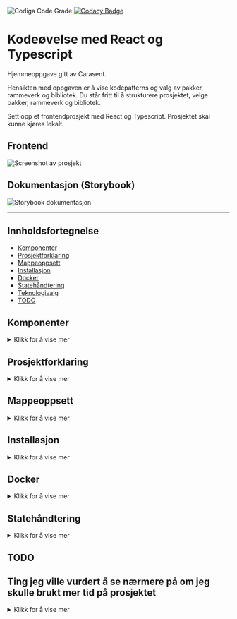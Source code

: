 ![Codiga Code Grade](https://api.codiga.io/project/35400/score/svg)
[![Codacy Badge](https://app.codacy.com/project/badge/Grade/5dc6f7632b354d30bd8a6637d69af48d)](https://www.codacy.com/gh/w3bdesign/carasent-react-typescript/dashboard)

# Kodeøvelse med React og Typescript

Hjemmeoppgave gitt av Carasent.

Hensikten med oppgaven er å vise kodepatterns og valg av pakker, rammeverk og bibliotek.
Du står fritt til å strukturere prosjektet, velge pakker, rammeverk og bibliotek.

Sett opp et frontendprosjekt med React og Typescript. Prosjektet skal kunne kjøres lokalt.

## Frontend

 <img src="https://user-images.githubusercontent.com/45217974/211206001-0fa2f34a-882c-4bb4-a04c-9f9ba4c058d8.png" alt="Screenshot av prosjekt" />

## Dokumentasjon (Storybook)

 <img src="https://user-images.githubusercontent.com/45217974/211168415-300d889e-0b8f-4d0d-993e-a41b005a0f46.png" alt="Storybook dokumentasjon" />

* * *

## Innholdsfortegnelse

-   [Komponenter](#Komponenter)
-   [Prosjektforklaring](#Prosjektforklaring)
-   [Mappeoppsett](#Mappeoppsett)
-   [Installasjon](#Installasjon)
-   [Docker](#Docker)
-   [Statehåndtering](#Statehåndtering)
-   [Teknologivalg](#Teknologivalg)
-   [TODO](#TODO)

## Komponenter

<details>
    <summary>Klikk for å vise mer</summary>

-   Input
-   Select
-   Radio
-   Primærknapp
-   Sekundærknapp
-   Komponenter skal styles med fritt valg av løsning.
-   Komponenter skal kunne gjenbrukes.
-   En innsendelse og avbryt knapp (primær og sekundærknapp).
-   Skjema må lagre data, men trenger ikke persistere eller sende data noe sted.
-   Implementere eller fortelle hvordan du ville løst kommunikasjonen med et API.
-   Hvordan ville du håndtert state?

</details>

## Prosjektforklaring

<details>
    <summary>Klikk for å vise mer</summary>

-   Monorepo med Turborepo satt opp med pnpm.
-   Deployment er mulig via Docker (Dockerfile).
-   Frontend med Next.js (React) 13 med bruk av Typescript template.
-   Testing med Cypress og Cypress Axe for testing av a11y/WCAG.
-   Testing med Jest og React Testing Library.
-   Dokumentasjon av komponenter med Storybook og JSDoc.
-   Styling med Tailwind.css.
-   Formhåndtering med React hook og Zod for validering.
-   Kommunikasjonen med et API med useSWR og fetch.
-   Statehåndtering med useState.
-   Reset for form elementer med @tailwindcss/forms.
-   Oppdatering av pakker i package.json med Renovate.

</details>

## Mappeoppsett

<details>
    <summary>Klikk for å vise mer</summary>

-   `storybook`: en [Storybook](https://storybook.js.org/) applikasjon
-   `web`: en [Next.js](https://nextjs.org/) applikasjon
-   `ui`: et React komponent bibliotek delt av både `web` og `storybook`
-   `eslint-config-custom`: `eslint` konfigurasjoner (inkluderer `eslint-config-next` and `eslint-config-prettier`)
-   `tsconfig`: `tsconfig.json`brukt i monorepo

</details>

## Installasjon

<details>
    <summary>Klikk for å vise mer</summary>

Du kan kjøre prosjektet lokalt enten via [Docker desktop](https://www.docker.com/products/docker-desktop/) eller [pnpm](https://pnpm.io) og [Node](https://nodejs.org/en/).

Forklaring på hvordan du kjører det via [Docker desktop](https://www.docker.com/products/docker-desktop/) finner du her: [Docker](#Docker).

Du trenger å installere [pnpm](https://pnpm.io) som pakkehåndterer.

Sørg også for å ha [Node](https://nodejs.org/en/) versjon 16 (ikke nyere, da kan du få feilmeldinger fra Storybook) installert. 
Alternativt kan du bruke [nvm](https://github.com/nvm-sh/nvm) for å sette Node versjon til versjon 16. 

Git clone eller [last ned Git repository](https://github.com/w3bdesign/carasent-react-typescript/archive/refs/heads/main.zip).

Kjør så:

```bash
cd carasent-react-typescript
pnpm i
```

Du trenger å sette opp `/apps/web/.env` ved å rename `.env.example` til `.env` og legge til følgende:

```bash
NEXT_PUBLIC_API_URL="https://rickandmortyapi.com/api"
```

(Det er dårlig praksis å commite .env til Git, og den er lagt til i .gitignore, derfor må dette settes opp manuelt)

Etterfulgt av:

```bash
pnpm dev
```

Åpne <http://localhost:3000> i nettleseren.

Storybook starter automatisk.

Vil du kjøre Cypress (for E2E tester), sørg for å ha startet applikasjonen og så kjør:

```bash
pnpm cypress:open
```

Vil du kjøre Jest (for unit-testing), kjør:

```bash
pnpm test
```

</details>

## Docker

<details>
    <summary>Klikk for å vise mer</summary>

Ønsker du å bygge et Docker image, sørg for å ha satt opp og installert [Docker desktop](https://www.docker.com/products/docker-desktop/) og kjør kommandoen:

```bash
docker build -t carasent .

```

Nå kan du starte Docker kontaineren.

Gå inn i `Optional settings` og velg 3333 som port.

Trykk `Run`.

Nå kan du åpne <http://localhost:3333> i nettleseren.

</details>

## Statehåndtering

<details>
    <summary>Klikk for å vise mer</summary>

-   Statehåndtering er akkurat nå implementert via useState i index.tsx
-   Hvis man planlegger å utvide prosjektet med mange komponenter og i mye større skala ville jeg vurdert andre løsninger
-   Trenger man state i bare noen komponenter er React Context et godt alternativ
-   Trenger man state i mange komponenter er Redux med Redux Toolkit et bedre alternativ

## Teknologivalg

## Turborepo

-   Forenkler utvikling med monorepo
-   Veldig rask (har blant annet støtte for gratis remote caching med Vercel, så man sparer tid ved bygging)
-   Støtter alle pakkehåndteringsprogrammer (npm, yarn og pnpm)
-   Les mer om [Turbo](https://turbo.build) og [Turbo dokumentasjon](https://turbo.build/repo/docs)

## useSwr

-   Caching av data fra API
-   Fungerer bra med Next.js
-   Forenkler datahåndtering
-   Paginering ut av boksen
-   Fungerer best med data som endres ofte
-   Støtte for Typescript
-   Slipper å bruke useEffect for datahåndtering

## Next.js

-   Erfaring med React er nevnt i stillingsannonsen
-   Populært rammeverk for utvikling med React
-   Basert på React
-   Støtte for SSR (Server side rendering), SSG (Static site generation), ISR (Incremental Static Regeneration) med mer ut av boksen
-   Kan utvides med støtte for serverless via /api (API routes)
-   Bra for SEO
-   Bra community støtte
-   Støtte for Typescript

## React hook form

-   Erfaring med React hook form er nevnt i stillingsannonsen
-   Forenkler håndtering av kontaktskjema
-   Lett å integrere med andre biblioteker (som feks Yup, Zod eller Material UI)
-   Optimalisert for ytelse
-   Mindre kode å vedlikeholde
-   Lav læringskurve
-   Støtte for Typescript

## Storybook

-   En naturlig del av utvikling av designsystemer
-   Dokumentasjon av komponenter
-   Gjør onboarding av utviklere enklere fordi man ser hvilke komponenter man har og hvordan de fungerer
-   Gjør gjenbruk og testing av komponenter enklere
-   Designere og andre ikke-tekniske brukere kan se komponentene og hvordan de fungerer
-   Kan enkelt integreres med visuell testing og andre verktøy (feks Chromatic)

## Tailwind

-   Erfaring med Tailwind er nevnt i stillingsannonsen
-   Mindre CSS å skrive
-   CSS klasser er lokalisert til komponenten som bruker den (scoped) og påvirker ikke andre elementer
-   Lett å gjenbruke klasser og design
-   Designsystemet til Tailwind er godt gjennomtenkt
-   Sparer tid på design

## Cypress

-   Visuell testing (E2E) av komponenter og sider
-   Man kan forsikre seg om at endringer man gjør i designet eller koden ikke ødelegger noe
-   Lett å skrive tester
-   Man kan bruke nettleseren for å debugge tester og få hjelp til å skrive tester
-   Lett å automatisk teste tilgjengelighet med cypress-axe

## Renovate

-   Automatisk oppdatering av npm pakker
-   Hindrer lettere sårbarheter og sikkerhetsproblemer
-   Kan settes opp og konfigureres etter ønske

## Zod

-   Enkel validering av både kontaktskjema (React hook form) og API data
-   Lett å integrere med React hook form
-   Populært bibliotek

## Cypress axe (Axe core)

-   Tester WCAG (tilgjengelighet) av sider og komponenter
-   Tilgjengelighet er lovpålagt på alle norske nettsider

## Jest med React testing library

-   Industristandard for unit testing av komponenter i React
-   Kan utvides med feks coverage report (--coverage) så man oppnår ønsket testdekning

</details>

## TODO

## Ting jeg ville vurdert å se nærmere på om jeg skulle brukt mer tid på prosjektet

<details>
    <summary>Klikk for å vise mer</summary>

-   Storybook story for alle komponenter (ikke bare Button)
-   Se om jeg kan Forbedre Typescript definisjoner
-   Implementere forhåndsinnlasting av data med getStaticProps eller getServerSideProps
-   Se på validering av API data med Zod som allerede brukes til skjemaet
-   Forbedre feilmeldinger vist i skjemaet
-   Sett opp path alias for ryddigere importeringer
-   Revurder mappestruktur (ref boken React - The Road To Enterprise for inspirasjon)
-   Implementert statehåndtering med en custom Context hook med Typescript for bruk i resten av prosjektet
-   Sette opp og integrere DevOps (feks CircleCI) med feks Applitools, CodeCov, Chromatic, Cypress og Jest for automatisk testing i skyen før merge av pull requests

</details>
